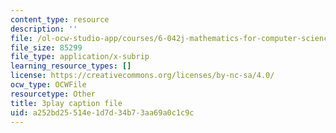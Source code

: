 ```yaml
---
content_type: resource
description: ''
file: /ol-ocw-studio-app/courses/6-042j-mathematics-for-computer-science-fall-2010/a252bd25514e1d7d34b73aa69a0c1c9c_TWBB-JlmYUc.srt
file_size: 85299
file_type: application/x-subrip
learning_resource_types: []
license: https://creativecommons.org/licenses/by-nc-sa/4.0/
ocw_type: OCWFile
resourcetype: Other
title: 3play caption file
uid: a252bd25-514e-1d7d-34b7-3aa69a0c1c9c
---
```

